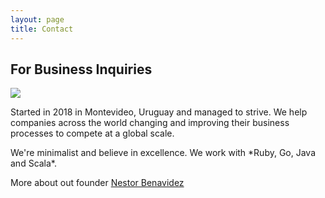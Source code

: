 ```yaml
---
layout: page
title: Contact
---
```

## For Business Inquiries

<img src="https:////c1.staticflickr.com/5/4803/44222409070_9fc1367cd7_m.jpg">

<p>
Started in 2018 in Montevideo, Uruguay and managed to strive. We help companies across the world changing and improving their business processes to compete at a global scale.  
</p>
<p>
We're minimalist and believe in excellence. We work with *Ruby, Go, Java and Scala*.
</p>
<p>
More about out founder <a href="https://nestorbenavidez.com"> Nestor Benavidez </a>
</p>
